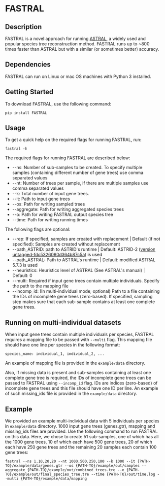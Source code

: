 # FASTRAL

## Description
FASTRAL is a novel approach for running [ASTRAL](https://github.com/smirarab/ASTRAL), a widely used and popular species tree reconstruction method. FASTRAL runs up to ~800 times faster than ASTRAL but with a similar (or sometimes better) accuracy.

## Dependencies
FASTRAL can run on Linux or mac OS machines with Python 3 installed.

## Getting Started
To download FASTRAL, use the following command:

```pip install FASTRAL```

## Usage
To get a quick help on the required flags for running FASTRAL, run:

```fastral -h```

The required flags for running FASTRAL are described below:

* --ns: Number of sub-samples to be created. To specify multiple samples (containing different number of gene trees) use comma separated values
* --nt: Number of trees per sample, if there are multiple samples use comma separated values
* --k: Total number of input gene trees.
* --it: Path to input gene trees
* --os: Path for writing sampled trees
* --aggregate: Path for writing aggregated species trees
* --o: Path for writing FASTRAL output species tree
* --time: Path for writing running times

The following flags are optional:
* --rep: If specified, samples are created with replacement | Default (if not specified): Samples are created without replacement
* --path_ASTRID: path to ASTRID's runtime | Default: ASTRID-2 ([version untagged-fdc5326080d364b87c5a](https://github.com/pranjalv123/ASTRID/releases/tag/untagged-fdc5326080d364b87c5a)) is used
* --path_ASTRAL: Path to ASTRAL's runtime | Default: modified ASTRAL 5.7.3 is used
* --heuristics: Heuristics level of ASTRAL (See ASTRAL's manual) | Default: 0
* --multi: Required if input gene trees contain multiple individuals. Specify the path to the mapping file
* --incomp_id: (In multi-individual mode; optional) Path to a file containing the IDs of incomplete gene trees (zero-based). If specified, sampling step makes sure that each sub-sample contains at least one complete gene trees.

## Running on multi-individual datasets
When input gene trees contain multiple individuals per species, FASTRAL requires a mapping file to be passed with ```--multi``` flag. This mapping file should have one line per species in the following format:

```
species_name: individual_1, individual_2, ...
```

An example of mapping file is provided in the ```example/data``` directory.

Also, if missing data is present and sub-samples containing at least one complete gene tree is required, the IDs of incomplete gene trees can be passed to FASTRAL using ```--incomp_id``` flag. IDs are indices (zero-based) of incomplete gene trees and this file should have one ID per line. An example of such missing_ids file is provided in the ```example/data``` directory.

## Example
We provided an example multi-individual data with 5 individuals per species in ```example/data``` directory. 1000 input gene trees (genes.gtr), mapping and missing_ids files are provided. Use the following command to run FASTRAL on this data. Here, we chose to create 51 sub-samples, one of which has all the 1000 gene trees, 10 of which each have 500 gene trees, 20 of which each have 250 gene trees and the remaining 20 samples each contain 100 gene trees:

```fastral --ns 1,10,20,20 --nt 1000,500,250,100 --k 1000 --it {PATH-TO}/example/data/genes.gtr --os {PATH-TO}/example/out/samples --aggregate {PATH-TO}/example/out/combined_trees.tre --o {PATH-TO}/example/out/final_species_tree.tre --time {PATH-TO}/out/time.log --multi {PATH-TO}/example/data/mapping```

